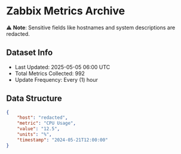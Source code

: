 # Zabbix Metrics Archive

⚠️ **Note**: Sensitive fields like hostnames and system descriptions are redacted.

## Dataset Info
- Last Updated: 2025-05-05 06:00 UTC
- Total Metrics Collected: 992
- Update Frequency: Every (1) hour

## Data Structure
```json
{
    "host": "redacted",
    "metric": "CPU Usage",
    "value": "12.5",
    "units": "%",
    "timestamp": "2024-05-21T12:00:00"
}
```
